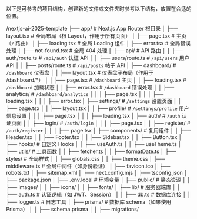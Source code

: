 以下是可参考的项目结构，创建新的文件或文件夹时参考以下结构，放置在合适的位置。

/nextjs-ai-2025-template
├── app/ # Next.js App Router 根目录
│ ├── layout.tsx # 全局布局（根 Layout，作用于所有页面）
│ ├── page.tsx # 主页（`/` 路由）
│ ├── loading.tsx # 全局 Loading 组件
│ ├── error.tsx # 全局错误处理
│ ├── not-found.tsx # 全局 404 处理
│ ├── api/ # API 路由
│ │ ├── auth/route.ts # `/api/auth` 认证 API
│ │ ├── users/route.ts # `/api/users` 用户 API
│ │ ├── posts/route.ts # `/api/posts` 帖子 API
│ ├── dashboard/ # `/dashboard` 仪表盘
│ │ ├── layout.tsx # 仪表盘子布局（作用于 /dashboard/\*）
│ │ ├── page.tsx # `/dashboard` 主页
│ │ ├── loading.tsx # `/dashboard` 加载状态
│ │ ├── error.tsx # `/dashboard` 错误处理
│ │ ├── analytics/ # `/dashboard/analytics`
│ │ │ ├── page.tsx
│ │ │ ├── loading.tsx
│ │ │ ├── error.tsx
│ ├── settings/ # `/settings` 设置页面
│ │ ├── page.tsx
│ │ ├── layout.tsx
│ │ ├── profile/ # `/settings/profile` 用户信息设置
│ │ │ ├── page.tsx
│ │ │ ├── loading.tsx
│ ├── auth/ # `/auth` 认证页面
│ │ ├── login/ # `/auth/login`
│ │ │ ├── page.tsx
│ │ ├── register/ # `/auth/register`
│ │ │ ├── page.tsx
│ ├── components/ # 复用组件
│ │ ├── Header.tsx
│ │ ├── Footer.tsx
│ │ ├── Sidebar.tsx
│ │ ├── Button.tsx
│ ├── hooks/ # 自定义 Hooks
│ │ ├── useAuth.ts
│ │ ├── useTheme.ts
│ ├── utils/ # 工具函数
│ │ ├── fetcher.ts
│ │ ├── formatDate.ts
│ ├── styles/ # 全局样式
│ │ ├── globals.css
│ │ ├── theme.css
│ ├── middleware.ts # 全局中间件（如身份验证）
│ ├── favicon.ico
│ ├── robots.txt
│ ├── sitemap.xml
│ ├── next.config.mjs
│ ├── tsconfig.json
│ ├── package.json
│ ├── .env.local # 环境变量
│ ├── public/ # 静态资源
│ │ ├── images/
│ │ ├── icons/
│ │ ├── fonts/
│ ├── lib/ # 服务器端库
│ │ ├── auth.ts # 认证逻辑（如 JWT、Session）
│ │ ├── db.ts # 数据库连接
│ │ ├── logger.ts # 日志工具
│ ├── prisma/ # 数据库 schema（如果使用 Prisma）
│ │ ├── schema.prisma
│ │ ├── migrations/
